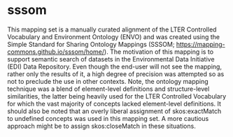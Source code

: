 # sssom

This mapping set is a manually curated alignment of the LTER Controlled Vocabulary and Environment Ontology (ENVO) and was created using the Simple Standard for Sharing Ontology Mappings (SSSOM; https://mapping-commons.github.io/sssom/home/). The motivation of this mapping is to support semantic search of datasets in the Environmental Data Initiative (EDI) Data Repository. Even though the end-user will not see the mapping, rather only the results of it, a high degree of precision was attempted so as not to preclude the use in other contexts. Note, the ontology mapping technique was a blend of element-level definitions and structure-level similarities, the latter being heavily used for the LTER Controlled Vocabulary for which the vast majority of concepts lacked element-level definitions. It should also be noted that an overly liberal assignment of skos:exactMatch to undefined concepts was used in this mapping set. A more cautious approach might be to assign skos:closeMatch in these situations.
